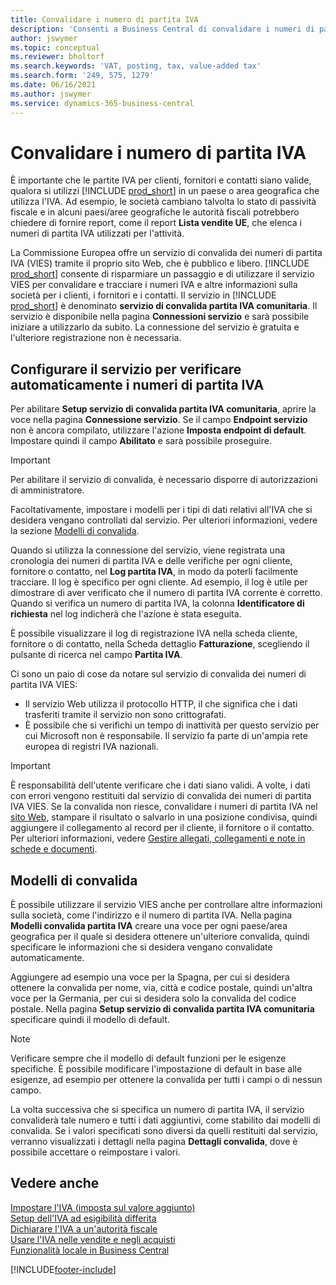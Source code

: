 ```yaml
---
title: Convalidare i numero di partita IVA
description: 'Consenti a Business Central di convalidare i numeri di partita IVA per i contatti, i clienti e i fornitori, in base al servizio di convalida dei numeri di partita IVA (VIES) dell''Unione europea.'
author: jswymer
ms.topic: conceptual
ms.reviewer: bholtorf
ms.search.keywords: 'VAT, posting, tax, value-added tax'
ms.search.form: '249, 575, 1279'
ms.date: 06/16/2021
ms.author: jswymer
ms.service: dynamics-365-business-central
---
```


# Convalidare i numero di partita IVA

È importante che le partite IVA per clienti, fornitori e contatti siano valide, qualora si utilizzi [!INCLUDE [prod_short](includes/prod_short.md)] in un paese o area geografica che utilizza l'IVA. Ad esempio, le società cambiano talvolta lo stato di passività fiscale e in alcuni paesi/aree geografiche le autorità fiscali potrebbero chiedere di fornire report, come il report **Lista vendite UE**, che elenca i numeri di partita IVA utilizzati per l'attività.

La Commissione Europea offre un servizio di convalida dei numeri di partita IVA (VIES) tramite il proprio sito Web, che è pubblico e libero. [!INCLUDE [prod_short](includes/prod_short.md)] consente di risparmiare un passaggio e di utilizzare il servizio VIES per convalidare e tracciare i numeri IVA e altre informazioni sulla società per i clienti, i fornitori e i contatti. Il servizio in [!INCLUDE [prod_short](includes/prod_short.md)] è denominato **servizio di convalida partita IVA comunitaria**. Il servizio è disponibile nella pagina **Connessioni servizio** e sarà possibile iniziare a utilizzarlo da subito. La connessione del servizio è gratuita e l'ulteriore registrazione non è necessaria.

## Configurare il servizio per verificare automaticamente i numeri di partita IVA

Per abilitare **Setup servizio di convalida partita IVA comunitaria**, aprire la voce nella pagina **Connessione servizio**. Se il campo **Endpoint servizio** non è ancora compilato, utilizzare l'azione **Imposta endpoint di default**. Impostare quindi il campo **Abilitato** e sarà possibile proseguire.  

> [!IMPORTANT]
> Per abilitare il servizio di convalida, è necessario disporre di autorizzazioni di amministratore.

Facoltativamente, impostare i modelli per i tipi di dati relativi all'IVA che si desidera vengano controllati dal servizio. Per ulteriori informazioni, vedere la sezione [Modelli di convalida](#validation-templates).

Quando si utilizza la connessione del servizio, viene registrata una cronologia dei numeri di partita IVA e delle verifiche per ogni cliente, fornitore o contatto, nel **Log partita IVA**, in modo da poterli facilmente tracciare. Il log è specifico per ogni cliente. Ad esempio, il log è utile per dimostrare di aver verificato che il numero di partita IVA corrente è corretto. Quando si verifica un numero di partita IVA, la colonna **Identificatore di richiesta** nel log indicherà che l'azione è stata eseguita.

È possibile visualizzare il log di registrazione IVA nella scheda cliente, fornitore o di contatto, nella Scheda dettaglio **Fatturazione**, scegliendo il pulsante di ricerca nel campo **Partita IVA**.  

Ci sono un paio di cose da notare sul servizio di convalida dei numeri di partita IVA VIES:

* Il servizio Web utilizza il protocollo HTTP, il che significa che i dati trasferiti tramite il servizio non sono crittografati.  
* È possibile che si verifichi un tempo di inattività per questo servizio per cui Microsoft non è responsabile. Il servizio fa parte di un'ampia rete europea di registri IVA nazionali.

> [!IMPORTANT]
> È responsabilità dell'utente verificare che i dati siano validi. A volte, i dati con errori vengono restituiti dal servizio di convalida dei numeri di partita IVA VIES. Se la convalida non riesce, convalidare i numeri di partita IVA nel [sito Web](https://ec.europa.eu/taxation_customs/vies/), stampare il risultato o salvarlo in una posizione condivisa, quindi aggiungere il collegamento al record per il cliente, il fornitore o il contatto. Per ulteriori informazioni, vedere [Gestire allegati, collegamenti e note in schede e documenti](ui-how-add-link-to-record.md).

## Modelli di convalida

È possibile utilizzare il servizio VIES anche per controllare altre informazioni sulla società, come l'indirizzo e il numero di partita IVA. Nella pagina **Modelli convalida partita IVA** creare una voce per ogni paese/area geografica per il quale si desidera ottenere un'ulteriore convalida, quindi specificare le informazioni che si desidera vengano convalidate automaticamente.  

Aggiungere ad esempio una voce per la Spagna, per cui si desidera ottenere la convalida per nome, via, città e codice postale, quindi un'altra voce per la Germania, per cui si desidera solo la convalida del codice postale. Nella pagina **Setup servizio di convalida partita IVA comunitaria** specificare quindi il modello di default.  

> [!NOTE]
> Verificare sempre che il modello di default funzioni per le esigenze specifiche. È possibile modificare l'impostazione di default in base alle esigenze, ad esempio per ottenere la convalida per tutti i campi o di nessun campo.

La volta successiva che si specifica un numero di partita IVA, il servizio convaliderà tale numero e tutti i dati aggiuntivi, come stabilito dai modelli di convalida. Se i valori specificati sono diversi da quelli restituiti dal servizio, verranno visualizzati i dettagli nella pagina **Dettagli convalida**, dove è possibile accettare o reimpostare i valori.  

## Vedere anche

[Impostare l'IVA (imposta sul valore aggiunto)](finance-setup-vat.md)  
[Setup dell'IVA ad esigibilità differita](finance-setup-unrealized-vat.md)  
[Dichiarare l'IVA a un'autorità fiscale](finance-how-report-vat.md)  
[Usare l'IVA nelle vendite e negli acquisti](finance-work-with-vat.md)  
[Funzionalità locale in Business Central](about-localization.md)  


[!INCLUDE[footer-include](includes/footer-banner.md)]
